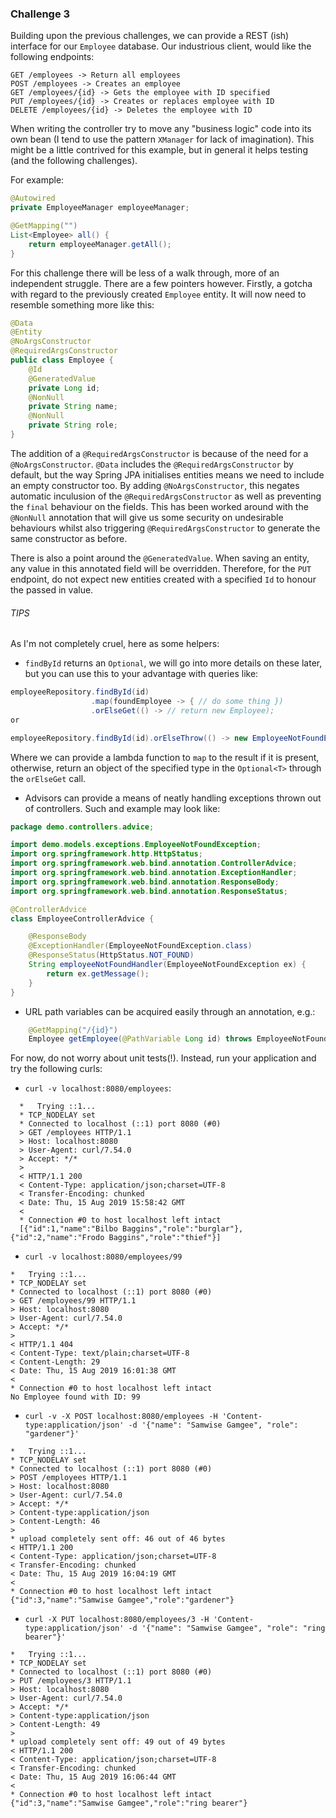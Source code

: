 ### Challenge 3

Building upon the previous challenges, we can provide a REST (ish) interface for our `Employee` database. Our
industrious client, would like the following endpoints:

```
GET /employees -> Return all employees
POST /employees -> Creates an employee
GET /employees/{id} -> Gets the employee with ID specified
PUT /employees/{id} -> Creates or replaces employee with ID
DELETE /employees/{id} -> Deletes the employee with ID
```

When writing the controller try to move any "business logic" code into its own bean (I tend to use
the pattern `XManager` for lack of imagination). This might be a little contrived for this example, 
but in general it helps testing (and the following challenges).

For example:
 
```java
@Autowired
private EmployeeManager employeeManager;

@GetMapping("")
List<Employee> all() {
    return employeeManager.getAll();
}
```

For this challenge there will be less of a walk through, more of an independent struggle. There are a few 
pointers however. Firstly, a gotcha with regard to the previously created `Employee` entity. It will now
need to resemble something more like this:

```java
@Data
@Entity
@NoArgsConstructor
@RequiredArgsConstructor
public class Employee {
    @Id
    @GeneratedValue
    private Long id;
    @NonNull
    private String name;
    @NonNull
    private String role;
}
``` 

The addition of a `@RequiredArgsConstructor` is because of the need for a `@NoArgsConstructor`. `@Data` includes
the `@RequiredArgsConstructor` by default, but the way Spring JPA initialises entities means we need to include an empty
constructor too. By adding `@NoArgsConstructor`, this negates automatic inculusion of the `@RequiredArgsConstructor`
as well as preventing the `final` behaviour on the fields. This has been worked around with the `@NonNull` annotation
that will give us some security on undesirable behaviours whilst also triggering `@RequiredArgsConstructor` to generate
the same constructor as before.

There is also a point around the `@GeneratedValue`. When saving an entity, any value in this annotated field
will be overridden. Therefore, for the `PUT` endpoint, do not expect new entities created with a specified `Id`
to honour the passed in value.


###### TIPS

As I'm not completely cruel, here as some helpers:

* `findById` returns an `Optional`, we will go into more details on these later, but you can use this to your
advantage with queries like: 
```java
employeeRepository.findById(id)
                  .map(foundEmployee -> { // do some thing })
                  .orElseGet(() -> // return new Employee);           
or

employeeRepository.findById(id).orElseThrow(() -> new EmployeeNotFoundException(id));
```
Where we can provide a lambda function to `map` to the result if it is present, otherwise, return an object of the 
specified type in the `Optional<T>` through the `orElseGet` call.


* Advisors can provide a means of neatly handling exceptions thrown out of controllers. Such and example may 
look like:

```java
package demo.controllers.advice;

import demo.models.exceptions.EmployeeNotFoundException;
import org.springframework.http.HttpStatus;
import org.springframework.web.bind.annotation.ControllerAdvice;
import org.springframework.web.bind.annotation.ExceptionHandler;
import org.springframework.web.bind.annotation.ResponseBody;
import org.springframework.web.bind.annotation.ResponseStatus;

@ControllerAdvice
class EmployeeControllerAdvice {

    @ResponseBody
    @ExceptionHandler(EmployeeNotFoundException.class)
    @ResponseStatus(HttpStatus.NOT_FOUND)
    String employeeNotFoundHandler(EmployeeNotFoundException ex) {
        return ex.getMessage();
    }
}
```

* URL path variables can be acquired easily through an annotation, e.g.:

```java
    @GetMapping("/{id}")
    Employee getEmployee(@PathVariable Long id) throws EmployeeNotFoundException { ... }
```

For now, do not worry about unit tests(!). Instead, run your application and try the following curls:

* `curl -v localhost:8080/employees`:
```
  *   Trying ::1...
  * TCP_NODELAY set
  * Connected to localhost (::1) port 8080 (#0)
  > GET /employees HTTP/1.1
  > Host: localhost:8080
  > User-Agent: curl/7.54.0
  > Accept: */*
  > 
  < HTTP/1.1 200 
  < Content-Type: application/json;charset=UTF-8
  < Transfer-Encoding: chunked
  < Date: Thu, 15 Aug 2019 15:58:42 GMT
  < 
  * Connection #0 to host localhost left intact
  [{"id":1,"name":"Bilbo Baggins","role":"burglar"},{"id":2,"name":"Frodo Baggins","role":"thief"}]
```

* `curl -v localhost:8080/employees/99`

```
*   Trying ::1...
* TCP_NODELAY set
* Connected to localhost (::1) port 8080 (#0)
> GET /employees/99 HTTP/1.1
> Host: localhost:8080
> User-Agent: curl/7.54.0
> Accept: */*
> 
< HTTP/1.1 404 
< Content-Type: text/plain;charset=UTF-8
< Content-Length: 29
< Date: Thu, 15 Aug 2019 16:01:38 GMT
< 
* Connection #0 to host localhost left intact
No Employee found with ID: 99
```

* `curl -v -X POST localhost:8080/employees -H 'Content-type:application/json' -d '{"name": "Samwise Gamgee", "role": "gardener"}'`
```
*   Trying ::1...
* TCP_NODELAY set
* Connected to localhost (::1) port 8080 (#0)
> POST /employees HTTP/1.1
> Host: localhost:8080
> User-Agent: curl/7.54.0
> Accept: */*
> Content-type:application/json
> Content-Length: 46
> 
* upload completely sent off: 46 out of 46 bytes
< HTTP/1.1 200 
< Content-Type: application/json;charset=UTF-8
< Transfer-Encoding: chunked
< Date: Thu, 15 Aug 2019 16:04:19 GMT
< 
* Connection #0 to host localhost left intact
{"id":3,"name":"Samwise Gamgee","role":"gardener"}
```

* `curl -X PUT localhost:8080/employees/3 -H 'Content-type:application/json' -d '{"name": "Samwise Gamgee", "role": "ring bearer"}'`

```
*   Trying ::1...
* TCP_NODELAY set
* Connected to localhost (::1) port 8080 (#0)
> PUT /employees/3 HTTP/1.1
> Host: localhost:8080
> User-Agent: curl/7.54.0
> Accept: */*
> Content-type:application/json
> Content-Length: 49
> 
* upload completely sent off: 49 out of 49 bytes
< HTTP/1.1 200 
< Content-Type: application/json;charset=UTF-8
< Transfer-Encoding: chunked
< Date: Thu, 15 Aug 2019 16:06:44 GMT
< 
* Connection #0 to host localhost left intact
{"id":3,"name":"Samwise Gamgee","role":"ring bearer"}
```

